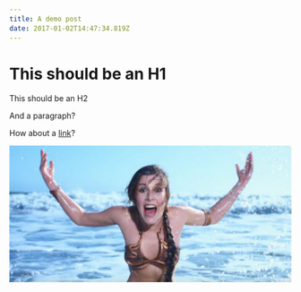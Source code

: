 ```yaml
---
title: A demo post
date: 2017-01-02T14:47:34.819Z
---
```


# This should be an H1

This should be an H2

And a paragraph?

How about a [link](http://www.spacefarm.digital/)?

![Carrie Fisher being herself](/img/uploads/carriefisher.jpg)